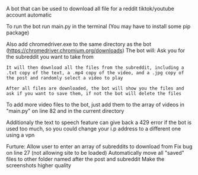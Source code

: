 A bot that can be used to download all file for a reddit tiktok/youtube account automatic

To run the bot run main.py in the terminal (You may have to install some pip package)

Also add chromedriver.exe to the same directory as the bot  (https://chromedriver.chromium.org/downloads)
The bot will:
    Ask you for the subreddit you want to take from

    It will then download all the files from the subreddit, including a .txt copy of the text, a .mp4 copy of the video, and a .jpg copy of the post and randomly select a video to play

    After all files are downloaded, the bot will show you the files and ask if you want to save them, if not the bot will delete the files

To add more video files to the bot, just add them to the array of videos in "main.py" on line 82 and in the current directory 

Additionaly the text to speech feature can give back a 429 error if the bot is used too much, so you could change your i.p address to a different one using a vpn

Furture:
    Allow user to enter an array of subreddits to download from
    Fix bug on line 27 (not allowing site to be loaded)
    Automatically move all "saved" files to other folder named after the post and subreddit
    Make the screenshots higher quality